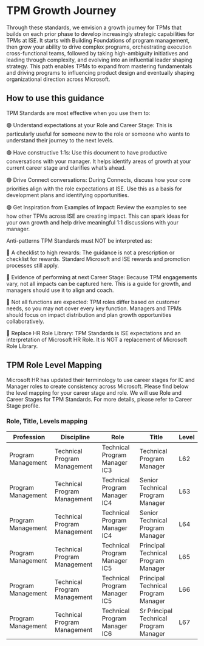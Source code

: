 # TPM Growth Journey
Through these standards, we envision a growth journey for TPMs that builds on each prior phase to develop increasingly strategic capabilities for TPMs at ISE. It starts with Building Foundations of program management, then grow your ability to drive complex programs, orchestrating execution cross-functional teams, followed by taking high-ambiguity initiatives and leading through complexity, and evolving into an influential leader shaping strategy. This path enables TPMs to expand from mastering fundamentals and driving programs to influencing product design and eventually shaping organizational direction across Microsoft.

## How to use this guidance
TPM Standards are most effective when you use them to:

🟢 Understand expectations at your Role and Career Stage: This is particularly useful for someone new to the role or someone who wants to understand their journey to the next levels.

🟢 Have constructive 1:1s: Use this document to have productive conversations with your manager. It helps identify areas of growth at your current career stage and clarifies what’s ahead.

🟢 Drive Connect conversations: During Connects, discuss how your core priorities align with the role expectations at ISE. Use this as a basis for development plans and identifying opportunities.

🟢 Get Inspiration from Examples of Impact: Review the examples to see how other TPMs across ISE are creating impact. This can spark ideas for your own growth and help drive meaningful 1:1 discussions with your manager.

Anti-patterns
TPM Standards must NOT be interpreted as:

🔴 A checklist to high rewards: The guidance is not a prescription or checklist for rewards. Standard Microsoft and ISE rewards and promotion processes still apply.

🔴 Evidence of performing at next Career Stage: Because TPM engagements vary, not all impacts can be captured here. This is a guide for growth, and managers should use it to align and coach.

🔴 Not all functions are expected: TPM roles differ based on customer needs, so you may not cover every key function. Managers and TPMs should focus on impact distribution and plan growth opportunities collaboratively.

🔴 Replace HR Role Library: TPM Standards is ISE expectations and an interpretation of Microsoft HR Role. It is NOT a replacement of Microsoft Role Library.

## TPM Role Level Mapping
Microsoft HR has updated their terminology to use career stages for IC and Manager roles to create consistency across Microsoft. Please find below the level mapping for your career stage and role. We will use Role and Career Stages for TPM Standards. For more details, please refer to Career Stage profile.

### Role, Title, Levels mapping

| Profession | Discipline | Role | Title | Level |
|------------|-----------|------|-------|-------|
| Program Management | Technical Program Management | Technical Program Manager IC3 | Technical Program Manager | L62 |
| Program Management | Technical Program Management | Technical Program Manager IC4 | Senior Technical Program Manager | L63 |
| Program Management | Technical Program Management | Technical Program Manager IC4 | Senior Technical Program Manager | L64 |
| Program Management | Technical Program Management | Technical Program Manager IC5 | Principal Technical Program Manager | L65 |
| Program Management | Technical Program Management | Technical Program Manager IC5 | Principal Technical Program Manager | L66 |
| Program Management | Technical Program Management | Technical Program Manager IC6 | Sr Principal Technical Program Manager | L67 |